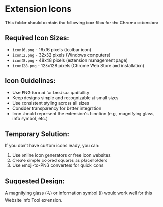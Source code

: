 # Extension Icons

This folder should contain the following icon files for the Chrome extension:

## Required Icon Sizes:

- `icon16.png` - 16x16 pixels (toolbar icon)
- `icon32.png` - 32x32 pixels (Windows computers)
- `icon48.png` - 48x48 pixels (extension management page)
- `icon128.png` - 128x128 pixels (Chrome Web Store and installation)

## Icon Guidelines:

- Use PNG format for best compatibility
- Keep designs simple and recognizable at small sizes
- Use consistent styling across all sizes
- Consider transparency for better integration
- Icon should represent the extension's function (e.g., magnifying glass, info symbol, etc.)

## Temporary Solution:

If you don't have custom icons ready, you can:

1. Use online icon generators or free icon websites
2. Create simple colored squares as placeholders
3. Use emoji-to-PNG converters for quick icons

## Suggested Design:

A magnifying glass (🔍) or information symbol (ℹ️) would work well for this Website Info Tool extension.
